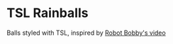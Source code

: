 # TSL Rainballs

Balls styled with TSL, inspired by [Robot Bobby's video](https://www.youtube.com/watch?v=KXqpwU7jlB0)
